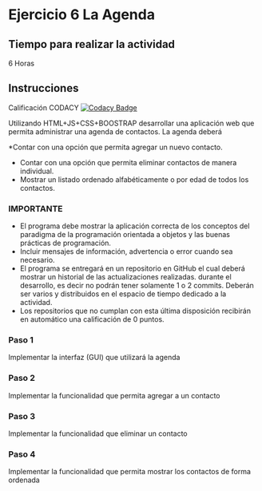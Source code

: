 # Ejercicio 6 La Agenda

## Tiempo para realizar la actividad

6 Horas

## Instrucciones

Calificación CODACY
[![Codacy Badge](https://api.codacy.com/project/badge/Grade/dd826376fdae462281af28a7f7dd69c6)](https://www.codacy.com/app/Hugoneytor/06-la-app-agenda-Hugoneytor?utm_source=github.com&amp;utm_medium=referral&amp;utm_content=POO-2019-2J/06-la-app-agenda-Hugoneytor&amp;utm_campaign=Badge_Grade)

Utilizando HTML+JS+CSS+BOOSTRAP desarrollar una aplicación web que permita administrar una agenda de contactos. La agenda deberá

*Contar con una opción que permita agregar un nuevo contacto.
* Contar con una opción que permita eliminar contactos de manera individual.   
* Mostrar un listado ordenado alfabéticamente o por edad de todos los contactos.

### IMPORTANTE
* El programa debe mostrar la aplicación correcta de los conceptos del paradigma de la programación orientada a objetos y las buenas prácticas de programación.
* Incluir mensajes de información, advertencia o error cuando sea necesario. 
* El programa se entregará en un repositorio en GitHub el cual deberá mostrar un historial de las actualizaciones realizadas. durante el desarrollo, es decir no podrán tener solamente 1 o 2 commits. Deberán ser varios y distribuidos en el espacio de tiempo dedicado a la actividad.
* Los repositorios que no cumplan con esta última disposición recibirán en automático una calificación de 0 puntos.

### Paso 1

Implementar la interfaz (GUI) que utilizará la agenda

### Paso 2

Implementar la funcionalidad que permita agregar a un contacto

### Paso 3

Implementar la funcionalidad que eliminar un contacto

### Paso 4

Implementar la funcionalidad que permita mostrar los contactos de forma ordenada
